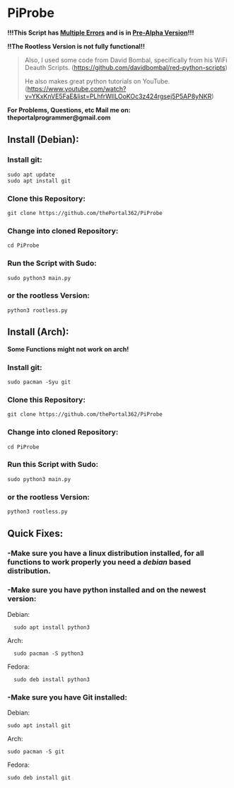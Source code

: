 # PiProbe
__!!!This Script has <ins>Multiple Errors</ins> and is in <ins>Pre-Alpha Version</ins>!!!__

__!!The Rootless Version is not fully functional!!__

> Also, I used some code from David Bombal, specifically from his WiFi Deauth Scripts. (https://github.com/davidbombal/red-python-scripts)
> 
> He also makes great python tutorials on YouTube. (https://www.youtube.com/watch?v=YKxKnVE5FaE&list=PLhfrWIlLOoKOc3z424rgsej5P5AP8yNKR)

__For Problems, Questions, etc Mail me on: theportalprogrammer@gmail.com__

## Install (Debian):
  
  ### Install git:

    sudo apt update
    sudo apt install git

  ### Clone this Repository:

    git clone https://github.com/thePortal362/PiProbe

  ### Change into cloned Repository:

    cd PiProbe

  ### Run the Script with Sudo:

    sudo python3 main.py

  ### or the rootless Version:

    python3 rootless.py

## Install (Arch):

__Some Functions might not work on arch!__

  ### Install git:

    sudo pacman -Syu git

  ### Clone this Repository:

    git clone https://github.com/thePortal362/PiProbe

  ### Change into cloned Repository:

    cd PiProbe

  ### Run this Script with Sudo:

    sudo python3 main.py

  ### or the rootless Version:

    python3 rootless.py

    

## Quick Fixes:

  ### -Make sure you have a linux distribution installed, for all functions to work properly you need a _debian_ based distribution.
 
  ### -Make sure you have python installed and on the newest version:
  
  Debian:
    
      sudo apt install python3
    
  Arch:
    
      sudo pacman -S python3
    
  Fedora:
     
      sudo deb install python3

  ### -Make sure you have Git installed:

  Debian:

    sudo apt install git

  Arch:

    sudo pacman -S git

  Fedora:

    sudo deb install git

  

